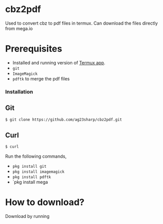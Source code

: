 # cbz2pdf
Used to convert cbz to pdf files in termux.
Can download the files directly from mega.io 

# Prerequisites
* Installed and running version of [Termux app](https://f-droid.org/en/packages/com.termux/).
* `git`
* `ImageMagick`
* `pdftk` to merge the pdf files

### Installation
## Git
```sh
$ git clone https://github.com/ag23sharp/cbz2pdf.git
```
## Curl
```sh
$ curl
```
Run the following commands,
* `pkg install git`
* `pkg install imagemagick`
* `pkg install pdftk`
* `pkg install mega

# How to download?
Download by running

